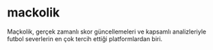 # mackolik
Maçkolik, gerçek zamanlı skor güncellemeleri ve kapsamlı analizleriyle futbol severlerin en çok tercih ettiği platformlardan biri.
